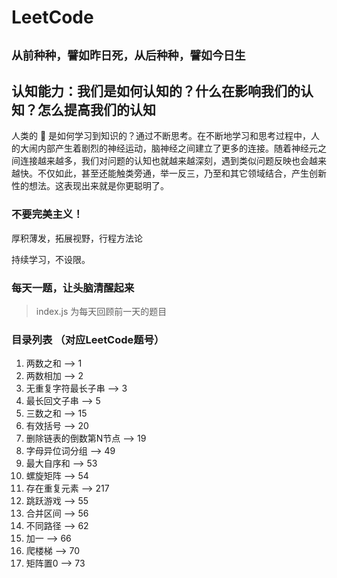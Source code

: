 # LeetCode

## `从前种种，譬如昨日死，从后种种，譬如今日生`

## 认知能力：我们是如何认知的？什么在影响我们的认知？怎么提高我们的认知

人类的 🧠 是如何学习到知识的？通过不断思考。在不断地学习和思考过程中，人的大闹内部产生着剧烈的神经运动，脑神经之间建立了更多的连接。随着神经元之间连接越来越多，我们对问题的认知也就越来越深刻，遇到类似问题反映也会越来越快。不仅如此，甚至还能触类旁通，举一反三，乃至和其它领域结合，产生创新性的想法。这表现出来就是你更聪明了。

### 不要完美主义！

厚积薄发，拓展视野，行程方法论

持续学习，不设限。

### 每天一题，让头脑清醒起来

> index.js 为每天回顾前一天的题目

### 目录列表 （对应LeetCode题号）
1. 两数之和            --> 1
2. 两数相加            --> 2
3. 无重复字符最长子串    --> 3
4. 最长回文子串         --> 5
5. 三数之和            --> 15
6. 有效括号            --> 20
7. 删除链表的倒数第N节点 --> 19
8. 字母异位词分组       --> 49
9. 最大自序和          --> 53
10. 螺旋矩阵           --> 54
11. 存在重复元素        --> 217
12. 跳跃游戏           --> 55
13. 合并区间           --> 56
14. 不同路径           --> 62
15. 加一              --> 66
16. 爬楼梯             --> 70
17. 矩阵置0            --> 73
